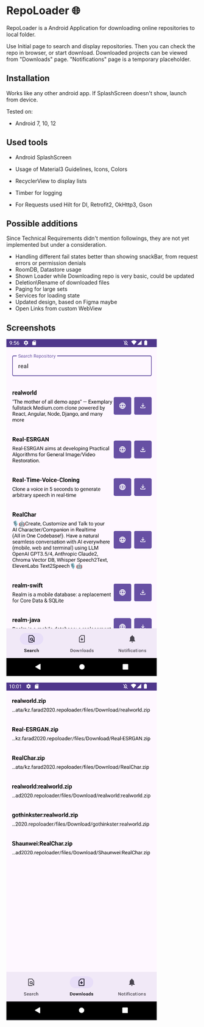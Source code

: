# RepoLoader :globe_with_meridians:

RepoLoader is a Android Application for downloading online repositories to local folder.

Use Initial page to search and display repositories. Then you can check the repo in browser, or start download.
Downloaded projects can be viewed from "Downloads" page.
"Notifications" page is a temporary placeholder.

## Installation

Works like any other android app. If SplashScreen doesn't show, launch from device.

Tested on:
- Android 7, 10, 12

## Used tools

- Android SplashScreen
- Usage of Material3 Guidelines, Icons, Colors
- RecyclerView to display lists

- Timber for logging

- For Requests used Hilt for DI, Retrofit2, OkHttp3, Gson

## Possible additions

Since Technical Requirements didn't mention followings, they are not yet implemented but under a consideration.
- Handling different fail states better than showing snackBar, from request errors or permission denials
- RoomDB, Datastore usage
- Shown Loader while Downloading repo is very basic, could be updated
- Deletion\Rename of downloaded files
- Paging for large sets
- Services for loading state
- Updated design, based on Figma maybe
- Open Links from custom WebView


## Screenshots

![Search Page Screenshot](https://github.com/Farad2020/kotlin_android_customs/blob/main/RepoLoader/screenshots/screen_search.png)

![Example Screenshot](https://github.com/Farad2020/kotlin_android_customs/blob/main/RepoLoader/screenshots/screen_downloads.png)
